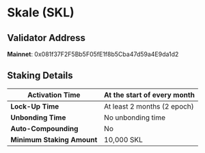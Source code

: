 # Skale (SKL)

## **Validator Address**

**Mainnet**: 0x081f37F2F5Bb5F05fE1f8b5Cba47d59a4E9da1d2

## Staking Details

| **Activation Time**        | At the start of every month  |
| -------------------------- | ---------------------------- |
| **Lock-Up Time**           | At least  2 months (2 epoch) |
| **Unbonding Time**         | No unbonding time            |
| **Auto-Compounding**       | No                           |
| **Minimum Staking Amount** | 10,000 SKL                   |

